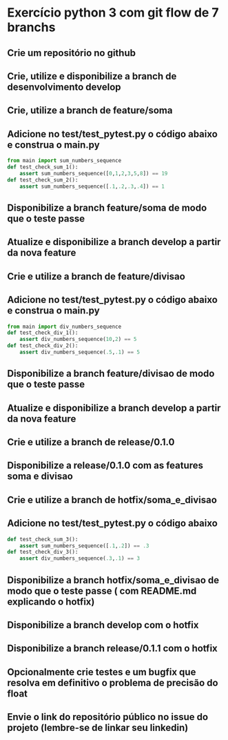 # Exercício python 3 com git flow de 7 branchs
## Crie um repositório no github
## Crie, utilize e disponibilize a branch de desenvolvimento develop
## Crie, utilize a branch de feature/soma
## Adicione no test/test_pytest.py o código abaixo e construa o main.py
```python
from main import sum_numbers_sequence
def test_check_sum_1():
    assert sum_numbers_sequence([0,1,2,3,5,8]) == 19
def test_check_sum_2():
    assert sum_numbers_sequence([.1,.2,.3,.4]) == 1
```
## Disponibilize a branch feature/soma de modo que o teste passe
## Atualize e disponibilize a branch develop a partir da nova feature
## Crie e utilize a branch de feature/divisao
## Adicione no test/test_pytest.py o código abaixo e construa o main.py
```python
from main import div_numbers_sequence
def test_check_div_1():
    assert div_numbers_sequence(10,2) == 5
def test_check_div_2():
    assert div_numbers_sequence(.5,.1) == 5
```
## Disponibilize a branch feature/divisao de modo que o teste passe
## Atualize e disponibilize a branch develop a partir da nova feature
## Crie e utilize a branch de release/0.1.0 
## Disponibilize a release/0.1.0 com as features soma e divisao
## Crie e utilize a branch de hotfix/soma_e_divisao
## Adicione no test/test_pytest.py o código abaixo
```python
def test_check_sum_3():
    assert sum_numbers_sequence([.1,.2]) == .3
def test_check_div_3():
    assert div_numbers_sequence(.3,.1) == 3
```
## Disponibilize a branch hotfix/soma_e_divisao de modo que o teste passe ( com README.md explicando o hotfix)
## Disponibilize a branch develop com o hotfix
## Disponibilize a branch release/0.1.1 com o hotfix
## Opcionalmente crie testes e um bugfix que resolva em definitivo o problema de precisão do float
## Envie o link do repositório público no issue do projeto (lembre-se de linkar seu linkedin)
